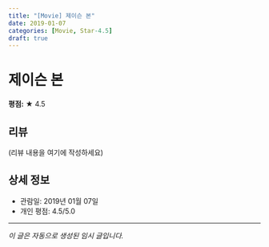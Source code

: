```yaml
---
title: "[Movie] 제이슨 본"
date: 2019-01-07
categories: [Movie, Star-4.5]
draft: true
---
```


# 제이슨 본

**평점:** ★ 4.5

## 리뷰

(리뷰 내용을 여기에 작성하세요)

## 상세 정보

- 관람일: 2019년 01월 07일
- 개인 평점: 4.5/5.0

---

*이 글은 자동으로 생성된 임시 글입니다.*
